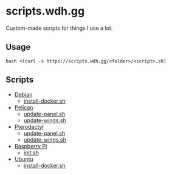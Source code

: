 # scripts.wdh.gg
Custom-made scripts for things I use a lot.

## Usage
```
bash <(curl -s https://scripts.wdh.gg/<folder>/<script>.sh)
```

## Scripts
- [Debian](/debian)
  - [install-docker.sh](/debian/install-docker.sh)
- [Pelican](/pelican)
  - [update-panel.sh](/pelican/update-panel.sh)
  - [update-wings.sh](/pelican/update-wings.sh)
- [Pterodactyl](/pterodactyl)
  - [update-panel.sh](/pterodactyl/update-panel.sh)
  - [update-wings.sh](/pterodactyl/update-wings.sh)
- [Raspberry Pi](/raspberrypi)
  - [init.sh](/raspberrypi/init.sh)
- [Ubuntu](/ubuntu)
  - [install-docker.sh](/ubuntu/install-docker.sh)
